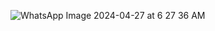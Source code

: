 ![WhatsApp Image 2024-04-27 at 6 27 36 AM](https://github.com/Melys02/APIRECTEC2GRUPO10/assets/166885094/90a1d719-f5f9-410d-9dd1-6d26550c0642)

